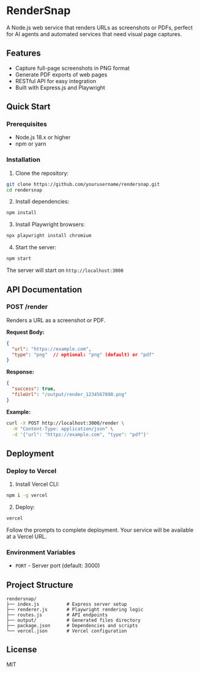 # RenderSnap

A Node.js web service that renders URLs as screenshots or PDFs, perfect for AI agents and automated services that need visual page captures.

## Features
- Capture full-page screenshots in PNG format
- Generate PDF exports of web pages
- RESTful API for easy integration
- Built with Express.js and Playwright

## Quick Start

### Prerequisites
- Node.js 18.x or higher
- npm or yarn

### Installation

1. Clone the repository:
```bash
git clone https://github.com/yourusername/rendersnap.git
cd rendersnap
```

2. Install dependencies:
```bash
npm install
```

3. Install Playwright browsers:
```bash
npx playwright install chromium
```

4. Start the server:
```bash
npm start
```

The server will start on `http://localhost:3000`

## API Documentation

### POST /render

Renders a URL as a screenshot or PDF.

**Request Body:**
```json
{
  "url": "https://example.com",
  "type": "png"  // optional: "png" (default) or "pdf"
}
```

**Response:**
```json
{
  "success": true,
  "fileUrl": "/output/render_1234567890.png"
}
```

**Example:**
```bash
curl -X POST http://localhost:3000/render \
  -H "Content-Type: application/json" \
  -d '{"url": "https://example.com", "type": "pdf"}'
```

## Deployment

### Deploy to Vercel

1. Install Vercel CLI:
```bash
npm i -g vercel
```

2. Deploy:
```bash
vercel
```

Follow the prompts to complete deployment. Your service will be available at a Vercel URL.

### Environment Variables

- `PORT` - Server port (default: 3000)

## Project Structure

```
rendersnap/
├── index.js          # Express server setup
├── renderer.js       # Playwright rendering logic
├── routes.js         # API endpoints
├── output/           # Generated files directory
├── package.json      # Dependencies and scripts
└── vercel.json       # Vercel configuration
```

## License

MIT
